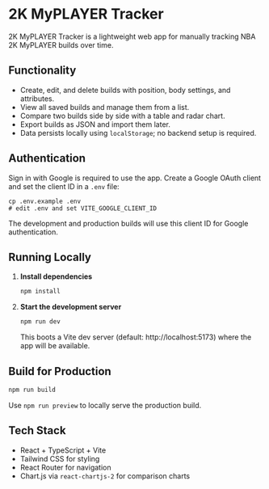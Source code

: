 # 2K MyPLAYER Tracker

2K MyPLAYER Tracker is a lightweight web app for manually tracking NBA 2K MyPLAYER builds over time.

## Functionality

- Create, edit, and delete builds with position, body settings, and attributes.
- View all saved builds and manage them from a list.
- Compare two builds side by side with a table and radar chart.
- Export builds as JSON and import them later.
- Data persists locally using `localStorage`; no backend setup is required.

## Authentication

Sign in with Google is required to use the app. Create a Google OAuth client and set the client ID in a `.env` file:

```
cp .env.example .env
# edit .env and set VITE_GOOGLE_CLIENT_ID
```

The development and production builds will use this client ID for Google authentication.

## Running Locally

1. **Install dependencies**
   ```bash
   npm install
   ```
2. **Start the development server**
   ```bash
   npm run dev
   ```
   This boots a Vite dev server (default: http://localhost:5173) where the app will be available.

## Build for Production

```bash
npm run build
```

Use `npm run preview` to locally serve the production build.

## Tech Stack

- React + TypeScript + Vite
- Tailwind CSS for styling
- React Router for navigation
- Chart.js via `react-chartjs-2` for comparison charts
